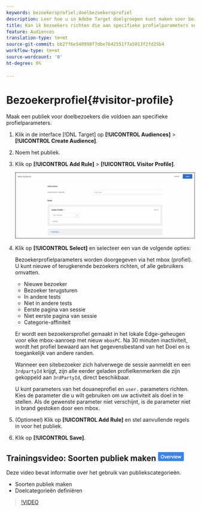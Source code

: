```yaml
---
keywords: bezoekersprofiel;doelbezoekersprofiel
description: Leer hoe u in Adobe Target doelgroepen kunt maken voor bezoekers die voldoen aan specifieke profielparameters, zoals nieuwe of geretourneerde bezoeker, categorie affiniteit en meer.
title: Kan ik bezoekers richten die aan specifieke profielparameters voldoen?
feature: Audiences
translation-type: tm+mt
source-git-commit: bb27f6e540998f7dbe7642551f7a5013f2fd25b4
workflow-type: tm+mt
source-wordcount: '0'
ht-degree: 0%

---
```



# Bezoekerprofiel{#visitor-profile}

Maak een publiek voor doelbezoekers die voldoen aan specifieke profielparameters.

1. Klik in de interface [!DNL Target] op **[!UICONTROL Audiences]** > **[!UICONTROL Create Audience]**.
1. Noem het publiek.
1. Klik op **[!UICONTROL Add Rule]** > **[!UICONTROL Visitor Profile]**.

   ![](assets/target_visitor_profile.png)

1. Klik op **[!UICONTROL Select]** en selecteer een van de volgende opties:

   Bezoekerprofielparameters worden doorgegeven via het mbox (profiel). U kunt nieuwe of terugkerende bezoekers richten, of alle gebruikers omvatten.

   * Nieuwe bezoeker
   * Bezoeker terugsturen
   * In andere tests
   * Niet in andere tests
   * Eerste pagina van sessie
   * Niet eerste pagina van sessie
   * Categorie-affiniteit

   Er wordt een bezoekersprofiel gemaakt in het lokale Edge-geheugen voor elke mbox-aanroep met nieuw `mboxPC`. Na 30 minuten inactiviteit, wordt het profiel bewaard aan het gegevensbestand van het Doel en is toegankelijk van andere randen.

   Wanneer een sitebezoeker zich halverwege de sessie aanmeldt en een `3rdpartyId` krijgt, zijn alle eerder geladen profielkenmerken die zijn gekoppeld aan `3rdPartyId`, direct beschikbaar.

   U kunt parameters van het douaneprofiel en `user.` parameters richten. Kies de parameter die u wilt gebruiken om uw activiteit als doel in te stellen. Als de gewenste parameter niet verschijnt, is de parameter niet in brand gestoken door een mbox.

1. (Optioneel) Klik op **[!UICONTROL Add Rule]** en stel aanvullende regels in voor het publiek.
1. Klik op **[!UICONTROL Save]**.

## Trainingsvideo: Soorten publiek maken ![Overzichtsbadge](/help/assets/overview.png)

Deze video bevat informatie over het gebruik van publiekscategorieën.

* Soorten publiek maken
* Doelcategorieën definiëren

>[!VIDEO](https://video.tv.adobe.com/v/17392)
